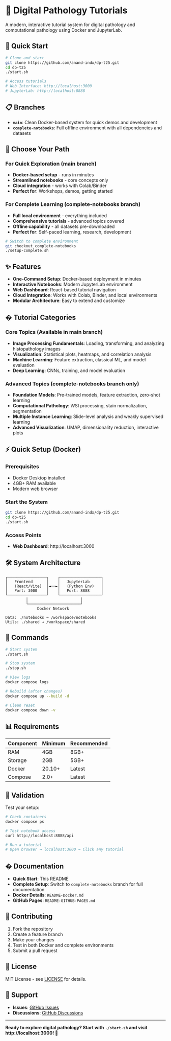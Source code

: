 # 🔬 Digital Pathology Tutorials

A modern, interactive tutorial system for digital pathology and computational pathology using Docker and JupyterLab.

## 🚀 Quick Start

```bash
# Clone and start
git clone https://github.com/anand-indx/dp-t25.git
cd dp-t25
./start.sh

# Access tutorials
# Web Interface: http://localhost:3000
# JupyterLab: http://localhost:8888
```

## 📋 Branches

- **`main`**: Clean Docker-based system for quick demos and development
- **`complete-notebooks`**: Full offline environment with all dependencies and datasets

## 🎯 Choose Your Path

### For Quick Exploration (main branch)
- **Docker-based setup** - runs in minutes
- **Streamlined notebooks** - core concepts only
- **Cloud integration** - works with Colab/Binder
- **Perfect for**: Workshops, demos, getting started

### For Complete Learning (complete-notebooks branch)
- **Full local environment** - everything included
- **Comprehensive tutorials** - advanced topics covered
- **Offline capability** - all datasets pre-downloaded
- **Perfect for**: Self-paced learning, research, development

```bash
# Switch to complete environment
git checkout complete-notebooks
./setup-complete.sh
```

## ✨ Features

- **One-Command Setup**: Docker-based deployment in minutes
- **Interactive Notebooks**: Modern JupyterLab environment
- **Web Dashboard**: React-based tutorial navigation
- **Cloud Integration**: Works with Colab, Binder, and local environments
- **Modular Architecture**: Easy to extend and customize

## � Tutorial Categories

### Core Topics (Available in main branch)
- **Image Processing Fundamentals**: Loading, transforming, and analyzing histopathology images
- **Visualization**: Statistical plots, heatmaps, and correlation analysis  
- **Machine Learning**: Feature extraction, classical ML, and model evaluation
- **Deep Learning**: CNNs, training, and model evaluation

### Advanced Topics (complete-notebooks branch only)
- **Foundation Models**: Pre-trained models, feature extraction, zero-shot learning
- **Computational Pathology**: WSI processing, stain normalization, segmentation
- **Multiple Instance Learning**: Slide-level analysis and weakly supervised learning
- **Advanced Visualization**: UMAP, dimensionality reduction, interactive plots

## ⚡ Quick Setup (Docker)

### Prerequisites
- Docker Desktop installed
- 4GB+ RAM available
- Modern web browser

### Start the System
```bash
git clone https://github.com/anand-indx/dp-t25.git
cd dp-t25
./start.sh
```

### Access Points
- **Web Dashboard**: http://localhost:3000
## 🛠️ System Architecture

```
┌─────────────────┐    ┌──────────────────┐
│   Frontend      │    │   JupyterLab     │
│   (React/Vite)  │◄──►│   (Python Env)   │
│   Port: 3000    │    │   Port: 8888     │
└─────────────────┘    └──────────────────┘
         │                       │
         └───────────────────────┘
              Docker Network
              
Data: ./notebooks → /workspace/notebooks
Utils: ./shared → /workspace/shared
```

## 🔧 Commands

```bash
# Start system
./start.sh

# Stop system
./stop.sh

# View logs
docker compose logs

# Rebuild (after changes)
docker compose up --build -d

# Clean reset
docker compose down -v
```

## 📊 Requirements

| Component | Minimum | Recommended |
|-----------|---------|-------------|
| RAM | 4GB | 8GB+ |
| Storage | 2GB | 5GB+ |
| Docker | 20.10+ | Latest |
| Compose | 2.0+ | Latest |

## 🧪 Validation

Test your setup:
```bash
# Check containers
docker compose ps

# Test notebook access
curl http://localhost:8888/api

# Run a tutorial
# Open browser → localhost:3000 → Click any tutorial
```

## � Documentation

- **Quick Start**: This README
- **Complete Setup**: Switch to `complete-notebooks` branch for full documentation
- **Docker Details**: `README-Docker.md`
- **GitHub Pages**: `README-GITHUB-PAGES.md`

## 🤝 Contributing

1. Fork the repository
2. Create a feature branch
3. Make your changes
4. Test in both Docker and complete environments
5. Submit a pull request

## 📄 License

MIT License - see [LICENSE](LICENSE) for details.

## 🙏 Support

- **Issues**: [GitHub Issues](https://github.com/anand-indx/dp-t25/issues)
- **Discussions**: [GitHub Discussions](https://github.com/anand-indx/dp-t25/discussions)

---

**Ready to explore digital pathology? Start with `./start.sh` and visit http://localhost:3000! 🔬**
